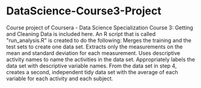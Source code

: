# DataScience-Course3-Project
Course project of Coursera - Data Science Specialization Course 3: Getting and Cleaning Data is included here. An R script that is called "run_analysis.R" is created to do the following:
Merges the training and the test sets to create one data set.
Extracts only the measurements on the mean and standard deviation for each measurement. 
Uses descriptive activity names to name the activities in the data set.
Appropriately labels the data set with descriptive variable names. 
From the data set in step 4, creates a second, independent tidy data set with the average of each variable for each activity and each subject.    
    
